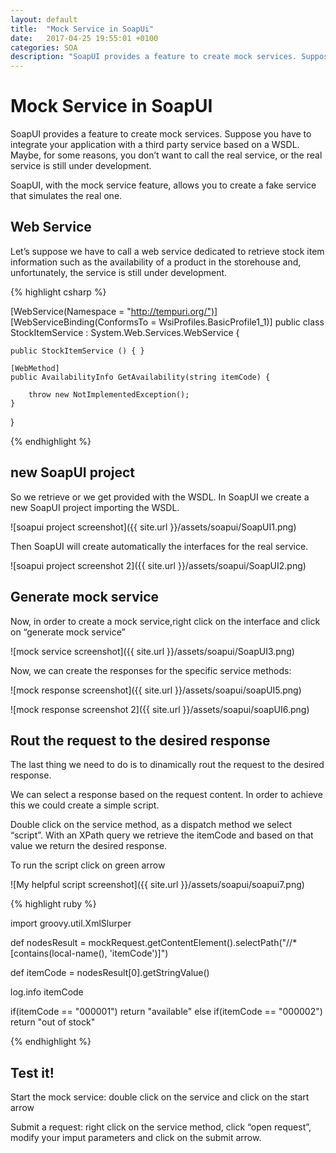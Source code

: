 ```yaml
---
layout: default
title:  "Mock Service in SoapUi"
date:   2017-04-25 19:55:01 +0100
categories: SOA
description: "SoapUI provides a feature to create mock services. Suppose you have to integrate your application with..."
---
```

# [](#header-1)Mock Service in SoapUI

SoapUI provides a feature to create mock services. Suppose you have to integrate your application with a third party service based on a WSDL. Maybe, for some reasons, you don’t want to call the real service,  or the real service is still under development. 

SoapUI, with the mock service feature, allows you to create a fake service that simulates the real one.

## [](#header-3) Web Service

Let’s suppose we have to call a web service dedicated to retrieve stock item information such as the availability of a product in the storehouse and, unfortunately, the service is still under development.

{% highlight csharp %}

[WebService(Namespace = "http://tempuri.org/")]
[WebServiceBinding(ConformsTo = WsiProfiles.BasicProfile1_1)]
public class StockItemService : System.Web.Services.WebService {

    public StockItemService () { }

    [WebMethod]
    public AvailabilityInfo GetAvailability(string itemCode) {

        throw new NotImplementedException();
    }  
}

{% endhighlight %}

## [](#header-3) new SoapUI project

So we retrieve or we get provided with the WSDL. 
In SoapUI we create a new SoapUI project importing the WSDL.
 
![soapui project screenshot]({{ site.url }}/assets/soapui/SoapUI1.png)

Then SoapUI will create automatically the interfaces  for the real service.

![soapui project screenshot 2]({{ site.url }}/assets/soapui/SoapUI2.png)

## [](#header-3) Generate mock service

Now, in order to create a mock service,right click on the interface and click on “generate mock service”

![mock service screenshot]({{ site.url }}/assets/soapui/SoapUI3.png)

Now, we can create the responses for the specific service methods:

![mock response screenshot]({{ site.url }}/assets/soapui/soapUI5.png)

![mock response screenshot 2]({{ site.url }}/assets/soapui/soapUI6.png)

## [](#header-3) Rout the request to the desired response

The last thing we need to do is to dinamically rout the request to the desired response.

We can select a response based on the request content.  In order to achieve this we could create a simple script.

Double click on the service method, as a dispatch method we select “script”. With an XPath query we retrieve the itemCode and based on that  value we return the desired response.

To run the script click on green arrow 

![My helpful script screenshot]({{ site.url }}/assets/soapui/soapui7.png)

{% highlight ruby %}

import groovy.util.XmlSlurper

def nodesResult = mockRequest.getContentElement().selectPath("//*[contains(local-name(), 'itemCode')]")

def itemCode = nodesResult[0].getStringValue()

log.info itemCode

if(itemCode == "000001")
	return "available"
else if(itemCode == "000002")
	return "out of stock"


{% endhighlight %}

## [](#header-3) Test it!

Start the mock service: double click on the service and click on the start arrow

Submit a request:  right click on the service method, click “open request”, modify your imput parameters and click on the submit arrow.
